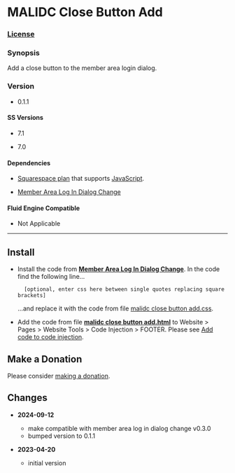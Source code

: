 # MALIDC Close Button Add

### [License][1]

### Synopsis

Add a close button to the member area login dialog.

### Version

  * 0.1.1

#### SS Versions

  * 7.1
  
  * 7.0

#### Dependencies

  * [Squarespace plan][2] that supports [JavaScript][3].
  
  * [Member Area Log In Dialog Change][4]

#### Fluid Engine Compatible

  * Not Applicable

---

## Install

* Install the code from **[Member Area Log In Dialog Change][14]**. In the code
  find the following line...
  
  ```
    [optional, enter css here between single quotes replacing square brackets]
  ```
  
  ...and replace it with the code from file [malidc close button add.css][5].
  
* Add the code from file **[malidc close button add.html][6]** to Website >
  Pages > Website Tools > Code Injection > FOOTER. Please see [Add code to code
  injection][7].

## Make a Donation

Please consider [making a donation][8].

## Changes

* **2024-09-12**

  * make compatible with member area log in dialog change v0.3.0
  * bumped version to 0.1.1
  
* **2023-04-20**

  * initial version

[1]: https://github.com/tomsWebConsulting/twcsl/blob/main/LICENSE.txt#L1
[2]: https://www.squarespace.com/pricing
[3]: https://en.wikipedia.org/wiki/JavaScript
[4]: https://github.com/tomsWebConsulting/twcsl/tree/main/Element/Member%20Area/Member%20Area%20Log%20In%20Dialog%20Change
[14]: https://github.com/tomsWebConsulting/twcsl/tree/main/Element/Member%20Area/Member%20Area%20Log%20In%20Dialog%20Change#member-area-log-in-dialog-change
[5]: malidc%20close%20button%20add.css#L1
[6]: malidc%20close%20button%20add.html#L1
[7]: https://support.squarespace.com/hc/en-us/articles/205815908-Using-code-injection#toc-add-code-to-code-injection
[8]: https://github.com/tomsWebConsulting/twcsl#make-a-donation
